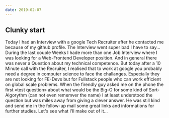 ```yaml
---
date: 2019-02-07
---
```



## Clunky start
Today I had an Interview with a google Tech Recruiter after he contacted me because of my github profile. The Interview went super bad I have to say... During the last couple Weeks I hade more than one Job Interview where I was looking for a Web-Frontend Developer position. And in general there was never a Question about my technical competence. But today after a 10 Minute call with the Recruiter, I realised that to work at google you probably need a degree in computer science to face the challanges. Especially they are not looking for FE-Devs but for Fullstack people who can work efficient on global scale problems. 
When the firendly guy asked me on the phone the first «test question» about what would be the Big-O for some kind of Sort-Algorythm (can not even rememver the name) I at least understood the question but was miles away from giving a clever answer. He was still kind and send me in the follow-up mail some great links and informations for further studies. Let's see what I'll make out of it...
